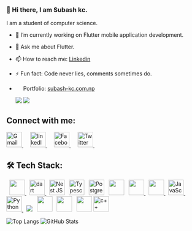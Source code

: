 ### 👋 Hi there, I am Subash kc.

   I am a student of computer science.
- 🔭 I’m currently working on Flutter mobile application development.
- 💬 Ask me about Flutter.
- 📫 How to reach me: [Linkedin]([https://www.facebook.com/subaazkc/](https://www.linkedin.com/in/subash-kc-71460819b/))
- ⚡ Fun fact: Code never lies, comments sometimes do.
- <img src="https://img.icons8.com/fluency/48/000000/domain.png" height="16" width= "16"/> Portfolio: [subash-kc.com.np](https://www.subash-kc.com.np/)
  
  ![](https://komarev.com/ghpvc/?username=subash9860)
   ![](https://hit.yhype.me/github/profile?user_id=59048447)
## Connect with me:
<a href="mailto: subaazkc@gamil.com" > <img src ="https://img.icons8.com/color/48/000000/gmail-new.png" alt = "Gmail" height= "40" width = "40"> </a>&emsp;
<a href="https://www.linkedin.com/in/subash-kc-71460819b/" > <img src ="https://img.icons8.com/external-justicon-flat-justicon/64/000000/external-linkedin-social-media-justicon-flat-justicon.png" alt = "linkedIn" height = "40" width = "40"> </a>
&emsp;
<a href="https://www.facebook.com/subaazkc" > <img src ="https://img.icons8.com/fluency/48/000000/facebook-new.png" alt = "Facebook" height = "40" width = "40"> </a>
&emsp;
<a href="https://twitter.com/SubaazKc" > <img src ="https://img.icons8.com/color/48/000000/twitter--v1.png" alt = "Twitter" height = "40" width = "40"> </a>
&emsp;


## 🛠️ Tech Stack:
<p align="left"> 
  &nbsp;
  <a href="https://flutter.dev/" target="_blank"> 
    <img src="https://img.icons8.com/color/48/000000/flutter.png" height= "40" width = "40"/>
  </a>
   &nbsp;
  <a href="https://dart.dev/" target="_blank"> 
    <img src="https://img.icons8.com/color/48/000000/dart.png" alt = "dart" height= "40" width = "40"/>
  </a> 
   &nbsp;
   <a href="http://nestjs.com/" target="blank"><img src="https://nestjs.com/img/logo-small.svg" height= "40" width = "40" alt="Nest JS Logo" /></a>
   &nbsp;
      <a href="https://www.typescriptlang.org/" target="blank"><img src="https://img.icons8.com/color/48/000000/typeScript.png" height= "40" width = "40" alt="Typescript" /></a>
   &nbsp;
      <a href="https://www.postgresql.org/" target="blank"><img src="https://www.postgresql.org/media/img/about/press/elephant.png" height= "40" width = "40" alt="Postgres" /></a>
   &nbsp;
  <a href="https://firebase.google.com/"><img src="https://img.icons8.com/color/48/000000/firebase.png" height= "40" width = "40"/></a>
  &nbsp;
  <a href="https://www.w3.org/html/" target="_blank"> 
   <img src="https://img.icons8.com/color/48/000000/html-5--v1.png" height= "40" width = "40"/>
  </a>   
  &nbsp;
  <a href="https://www.w3schools.com/css/" target="_blank">
    <img src="https://img.icons8.com/color/48/000000/css3.png" height= "40" width = "40"/>
  </a> 
   &nbsp;
<!--   <a href="https://getbootstrap.com" target="_blank">  -->
<!--    <img src="https://img.icons8.com/color/48/000000/bootstrap.png" height= "40" width = "40"/> -->
<!--   </a> -->
<!-- &nbsp; -->
  <a href="https://www.javascript.com/" target="_blank"> 
     <img src="https://img.icons8.com/color/48/000000/javascript--v1.png" alt = "JavaScript" height= "40" width = "40"/>
   </a>
  &nbsp;
  <a href="https://www.python.org/" target="_blank"> 
    <img src="https://img.icons8.com/color/48/000000/python--v1.png" alt = "Python" height= "40" width = "40"/>
  </a> 
  &nbsp;
<!--   <a href="https://www.djangoproject.com/" target="_blank">  -->
<!--     <img src="https://img.icons8.com/external-tal-revivo-shadow-tal-revivo/24/000000/external-django-a-high-level-python-web-framework-that-encourages-rapid-development-logo-shadow-tal-revivo.png" height= "40" width = "40"/> -->
<!--   </a>  -->
<!--   &nbsp; -->
   <a href="https://www.mysql.com/"><img src="https://img.icons8.com/fluency/48/000000/mysql-logo.png"/></a>
  &nbsp;
    <a href="#"><img src="https://img.icons8.com/color/48/000000/git.png" height= "40" width = "40"/></a>
  &nbsp;
    <a href="#"><img src="https://img.icons8.com/color/48/000000/linux--v1.png" height= "40" width = "40"/></a>
  &nbsp;
  	<img src="https://img.icons8.com/color/48/000000/figma--v1.png" height= "40" width = "40"/>
  </a>
    <a href="https://www.cplusplus.com/" target="_blank">
    <img src="https://img.icons8.com/color/48/000000/c-plus-plus-logo.png" alt = "c++"height= "40" width = "40"/>
  </a>
</p> 
<p>

 ![Top Langs](https://github-readme-stats.vercel.app/api/top-langs/?username=subash9860) 
 ![GitHub Stats](https://github-readme-stats.vercel.app/api?username=subash9860) 
